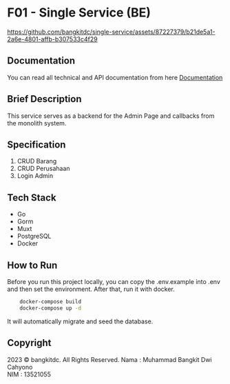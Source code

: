 # F01 - Single Service (BE)

https://github.com/bangkitdc/single-service/assets/87227379/b21de5a1-2a6e-4801-affb-b307533c4f29

## Documentation
You can read all technical and API documentation from here [Documentation](EXPLANATION.md)

## Brief Description
This service serves as a backend for the Admin Page and callbacks from the monolith system.

## Specification
1. CRUD Barang
2. CRUD Perusahaan
3. Login Admin

## Tech Stack
- Go
- Gorm
- Muxt
- PostgreSQL
- Docker

## How to Run
Before you run this project locally, you can copy the .env.example into .env and then set the environment. After that, run it with docker.
```sh
    docker-compose build
    docker-compose up -d
```
It will automatically migrate and seed the database.

## Copyright
2023 © bangkitdc. All Rights Reserved.
Nama : Muhammad Bangkit Dwi Cahyono </br> NIM : 13521055
